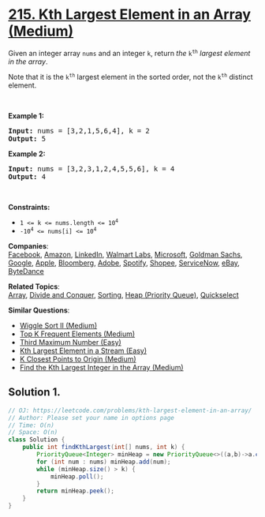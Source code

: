 # [215. Kth Largest Element in an Array (Medium)](https://leetcode.com/problems/kth-largest-element-in-an-array/)

<p>Given an integer array <code>nums</code> and an integer <code>k</code>, return <em>the</em> <code>k<sup>th</sup></code> <em>largest element in the array</em>.</p>

<p>Note that it is the <code>k<sup>th</sup></code> largest element in the sorted order, not the <code>k<sup>th</sup></code> distinct element.</p>

<p>&nbsp;</p>
<p><strong>Example 1:</strong></p>
<pre><strong>Input:</strong> nums = [3,2,1,5,6,4], k = 2
<strong>Output:</strong> 5
</pre><p><strong>Example 2:</strong></p>
<pre><strong>Input:</strong> nums = [3,2,3,1,2,4,5,5,6], k = 4
<strong>Output:</strong> 4
</pre>
<p>&nbsp;</p>
<p><strong>Constraints:</strong></p>

<ul>
	<li><code>1 &lt;= k &lt;= nums.length &lt;= 10<sup>4</sup></code></li>
	<li><code>-10<sup>4</sup> &lt;= nums[i] &lt;= 10<sup>4</sup></code></li>
</ul>

**Companies**:  
[Facebook](https://leetcode.com/company/facebook), [Amazon](https://leetcode.com/company/amazon), [LinkedIn](https://leetcode.com/company/linkedin), [Walmart Labs](https://leetcode.com/company/walmart-labs), [Microsoft](https://leetcode.com/company/microsoft), [Goldman Sachs](https://leetcode.com/company/goldman-sachs), [Google](https://leetcode.com/company/google), [Apple](https://leetcode.com/company/apple), [Bloomberg](https://leetcode.com/company/bloomberg), [Adobe](https://leetcode.com/company/adobe), [Spotify](https://leetcode.com/company/spotify), [Shopee](https://leetcode.com/company/shopee), [ServiceNow](https://leetcode.com/company/servicenow), [eBay](https://leetcode.com/company/ebay), [ByteDance](https://leetcode.com/company/bytedance)

**Related Topics**:  
[Array](https://leetcode.com/tag/array/), [Divide and Conquer](https://leetcode.com/tag/divide-and-conquer/), [Sorting](https://leetcode.com/tag/sorting/), [Heap (Priority Queue)](https://leetcode.com/tag/heap-priority-queue/), [Quickselect](https://leetcode.com/tag/quickselect/)

**Similar Questions**:

- [Wiggle Sort II (Medium)](https://leetcode.com/problems/wiggle-sort-ii/)
- [Top K Frequent Elements (Medium)](https://leetcode.com/problems/top-k-frequent-elements/)
- [Third Maximum Number (Easy)](https://leetcode.com/problems/third-maximum-number/)
- [Kth Largest Element in a Stream (Easy)](https://leetcode.com/problems/kth-largest-element-in-a-stream/)
- [K Closest Points to Origin (Medium)](https://leetcode.com/problems/k-closest-points-to-origin/)
- [Find the Kth Largest Integer in the Array (Medium)](https://leetcode.com/problems/find-the-kth-largest-integer-in-the-array/)

## Solution 1.

```java
// OJ: https://leetcode.com/problems/kth-largest-element-in-an-array/
// Author: Please set your name in options page
// Time: O(n)
// Space: O(n)
class Solution {
    public int findKthLargest(int[] nums, int k) {
        PriorityQueue<Integer> minHeap = new PriorityQueue<>((a,b)->a.compareTo(b));
        for (int num : nums) minHeap.add(num);
        while (minHeap.size() > k) {
            minHeap.poll();
        }
        return minHeap.peek();
    }
}

```
